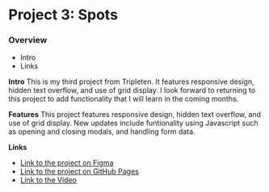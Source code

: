 # Project 3: Spots

### Overview

- Intro
- Links

**Intro**
This is my third project from Tripleten. It features responsive design, hidden text overflow, and use of grid display. I look forward to returning to this project to add functionality that I will learn in the coming months.

**Features**
This project features responsive design, hidden text overflow, and use of grid display.
New updates include funtionality using Javascript such as opening and closing modals, and handling form data.

**Links**

- [Link to the project on Figma](https://www.figma.com/file/BBNm2bC3lj8QQMHlnqRsga/Sprint-3-Project-%E2%80%94-Spots?type=design&node-id=2%3A60&mode=design&t=afgNFybdorZO6cQo-1)
- [Link to the project on GitHub Pages](https://rduffard.github.io/se_project_spots/)
- [Link to the Video](https://drive.google.com/file/d/1HQeoJaJYSTpeatf-UADGhAJhqFnuRzdy/view?usp=sharing)
